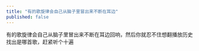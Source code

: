 ```yaml
---
title: "有的歌旋律会自己从脑子里冒出来不断在耳边"
published: false
---
```

有的歌旋律会自己从脑子里冒出来不断在耳边回响，然后你就忍不住想翻播放历史找出是哪首歌，赶紧听个十遍

